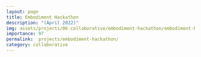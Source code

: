 ```yaml
---
layout: page
title: Embodiment Hackathon
description: "(April 2022)"
img: assets/projects/06-collaborative/embodiment-hackathon/embodiment-hackathon.webp
importance: 97
permalink:  projects/embodiment-hackathon/
category: collaborative
---
```

